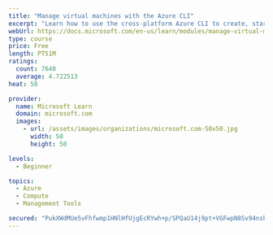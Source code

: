 ```yaml
---
title: "Manage virtual machines with the Azure CLI"
excerpt: "Learn how to use the cross-platform Azure CLI to create, start, stop, and perform other management tasks related to virtual machines in Azure."
webUrl: https://docs.microsoft.com/en-us/learn/modules/manage-virtual-machines-with-azure-cli/
type: course
price: Free
length: PT51M
ratings:
  count: 7640
  average: 4.722513
heat: 58

provider:
  name: Microsoft Learn
  domain: microsoft.com
  images:
    - url: /assets/images/organizations/microsoft.com-50x50.jpg
      width: 50
      height: 50

levels:
  - Beginner

topics:
  - Azure
  - Compute
  - Management Tools

secured: "PukXWdMUe5vFhfwmp1HNlHfUjgEcRYwh+p/SPQaU14j9pt+VGFwpN8Sv94nsbM85b/mHEptIaLZbLg1yfVsGR0eTQEhM4BsNnOAp4F1lzbU/w+D0mbeiIpTS/L2duiYkSuO7sKFSGPmBAy9GD412zkf0Zsdof5PCRJ5y5T70YDSOgnW0hOdq8vG2Tl63itypmz/Y1+zCZqChEZGlXiVu9twsCs7GikclNGgvZYVBmfKas4M7e3oiynFabitfbiMlZGTSAIAeQ4NGXyfjixVpW83cMLoPZtUo0HSQdo5YQQloYZAH7e7KmlKDK5Cwu1+gmvQDigHyn3BOvyd8hTI92Jpo6plQxyQY5yD1wsda0I45py9Lg3NzVVQ8YHI0vRvpnLZZbm3O7dJTwNiez2xgbHyAnvw50hmQN17/XCA3pXc=;IheE2+crBsyBHW0WxJwXPw=="
---
```


